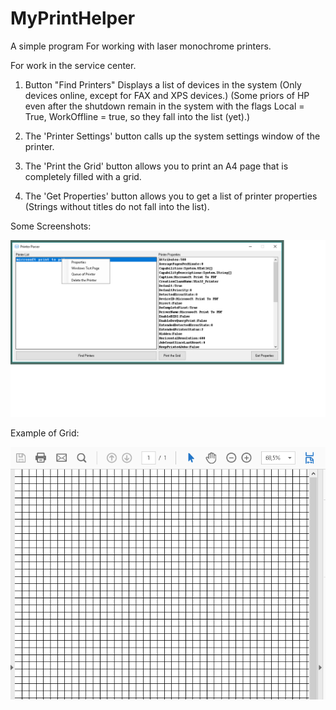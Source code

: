# MyPrintHelper
A simple program For working with laser monochrome printers. 

For work in the service center.

1. Button "Find Printers" Displays a list of devices in the system (Only devices online, except for FAX and XPS devices.)
(Some priors of HP even after the shutdown remain in the system with the flags Local = True, WorkOffline = true, so they fall into the list (yet).)

2. The 'Printer Settings' button calls up the system settings window of the printer.

3. The 'Print the Grid' button allows you to print an A4 page that is completely filled with a grid.

4. The 'Get Properties' button allows you to get a list of printer properties (Strings without titles do not fall into the list).

Some Screenshots: 
<p align="center"><img src="https://github.com/Propaz/MyPrintHelper/blob/master/main.PNG" /></p>
Example of Grid:
<p align="center"><img src="https://github.com/Propaz/MyPrintHelper/blob/master/exampleofgrid.PNG" /></p>


